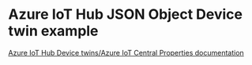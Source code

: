 # Azure IoT Hub JSON Object Device twin example

[Azure IoT Hub Device twins/Azure IoT Central Properties documentation](https://github.com/Azure-Sphere-DevX/AzureSphereDevX.Examples/wiki/IoT-Hub-Device-Twins)